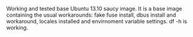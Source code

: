 Working and tested base Ubuntu 13.10 saucy image. It is a base image containing the usual workarounds: fake fuse install, dbus install and workaround, locales installed and envirnoment variable settings. df -h is working.
